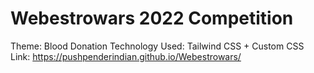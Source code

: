 # Webestrowars 2022 Competition

Theme: Blood Donation
Technology Used: Tailwind CSS + Custom CSS
Link: https://pushpenderindian.github.io/Webestrowars/